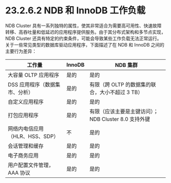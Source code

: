 # 23.2.6.2 NDB 和 InnoDB 工作负载

NDB Cluster 具有一系列独特的属性，使其非常适合为需要高可用性、快速故障转移、高吞吐量和低延迟的应用程序提供服务。由于其分布式架构和多节点实现，NDB Cluster 还具有特定的约束条件，可能会导致某些工作负载无法正常运行。关于一些常见类型的数据库驱动应用程序，下面描述了在 NDB 和 InnoDB 之间的主要行为差异：

| 工作量                  | InnoDB | NDB 集群                             |
| -------------------- | ------ | ---------------------------------- |
| 大容量 OLTP 应用程序        | 是的     | 是的                                 |
| DSS 应用程序（数据集市、分析）    | 是的     | 有限（跨 OLTP 的数据集的联合，大小不超过 3 TB）      |
| 自定义应用程序              | 是的     | 是的                                 |
| 打包应用程序               | 是的     | 有限（应该主要是主键访问）；NDB Cluster 8.0 支持外键 |
| 网络内电信应用（HLR、HSS、SDP） | 不      | 是的                                 |
| 会话管理和缓存              | 是的     | 是的                                 |
| 电子商务应用               | 是的     | 是的                                 |
| 用户配置文件管理，AAA 协议      | 是的     | 是的                                 |
